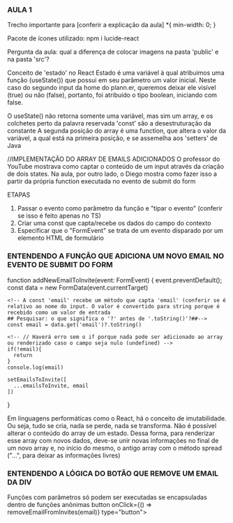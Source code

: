 ### AULA 1 ###

Trecho importante para [conferir a explicação da aula]
*{
    min-width: 0;
}

Pacote de ícones utilizado: npm i lucide-react

Pergunta da aula: qual a diferença de colocar imagens na pasta 'public' e na pasta 'src'?

Conceito de 'estado' no React
Estado é uma variável à qual atribuimos uma função (useState()) que possui em seu parâmetro um valor inicial. Neste caso do segundo input da home do plann.er, queremos deixar ele visível (true) ou não (false), portanto, foi atribuído o tipo boolean, iniciando com false.

O useState() não retorna somente uma variável, mas sim um array, e os colchetes perto da palavra reservada 'const' são a desestruturação da constante
A segunda posição do array é uma function, que altera o valor da variável, a qual está na primeira posição, e se assemelha aos 'setters' de Java

//IMPLEMENTAÇÃO DO ARRAY DE EMAILS ADICIONADOS
O professor do YouTube mostrava como captar o conteúdo de um input através da criação de dois states. Na aula, por outro lado, o Diego mostra como fazer isso a partir da própria function executada no evento de submit do form

ETAPAS
1) Passar o evento como parâmetro da função e "tipar o evento" (conferir se isso é feito apenas no TS)
2) Criar uma const que capta/recebe os dados do campo do contexto
3) Especificar que o "FormEvent" se trata de um evento disparado por um elemento HTML de formulário

  ### ENTENDENDO A FUNÇÃO QUE ADICIONA UM NOVO EMAIL NO EVENTO DE SUBMIT DO FORM
  function addNewEmailToInvite(event: FormEvent<HTMLFormElement>) { 
    <!-- Especificar o tipo de evento é exclusivo do TS -->
    event.preventDefault();
    <!-- A const 'data' recebe o valor vigente do input (conferir se FormData é uma function) -->
    const data = new FormData(event.currentTarget)

    <!-- A const 'email' recebe um método que capta 'email' (conferir se é relativo ao nome do input. O valor é convertido para string porque é recebido como um valor de entrada 
    ## Pesquisar: o que significa o '?' antes de '.toString()'?##-->
    const email = data.get('email')?.toString()

    <!-- // Haverá erro sem o if porque nada pode ser adicionado ao array ou renderizado caso o campo seja nulo (undefined) -->
    if(!email){
      return
    }
    console.log(email)

    setEmailsToInvite([
      ...emailsToInvite, email
    ])
  }

Em linguagens performáticas como o React, há o conceito de imutabilidade. Ou seja, tudo se cria, nada se perde, nada se transforma. Não é possível alterar o conteúdo do array de um estado. Dessa forma, para renderizar esse array com novos dados, deve-se unir novas informações no final de um novo array e, no início do mesmo, o antigo array com o método spread ("...", para deixar as informações livres)

### ENTENDENDO A LÓGICA DO BOTÃO QUE REMOVE UM EMAIL DA DIV
Funções com parâmetros só podem ser executadas se encapsuladas dentro de funções anônimas
button onClick={() => removeEmailFromInvites(email)} type="button">
                        <X className="size-4 text-zinc-400" />
                      </button>